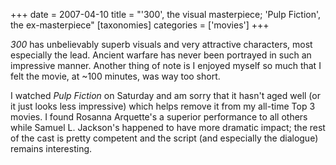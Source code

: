 +++
date = 2007-04-10
title = "'300', the visual masterpiece; 'Pulp Fiction', the ex-masterpiece"
[taxonomies]
categories = ['movies']
+++

*300* has unbelievably superb visuals and very attractive characters,
most especially the lead. Ancient warfare has never been portrayed in
such an impressive manner. Another thing of note is I enjoyed myself so
much that I felt the movie, at ~100 minutes, was way too short.

I watched *Pulp Fiction* on Saturday and am sorry that it hasn't aged
well (or it just looks less impressive) which helps remove it from my
all-time Top 3 movies. I found Rosanna Arquette's a superior
performance to all others while Samuel L. Jackson's happened to have
more dramatic impact; the rest of the cast is pretty competent and the
script (and especially the dialogue) remains interesting.
